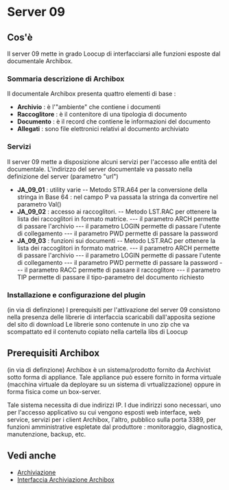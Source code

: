 # Server 09

## Cos'è
Il server 09 mette in grado Loocup di interfacciarsi alle funzioni esposte dal documentale Archibox.

### Sommaria descrizione di Archibox
Il documentale Archibox presenta quattro elementi di base : 

- **Archivio** :  è l'"ambiente" che contiene i documenti
- **Raccoglitore** :  è il contenitore di una tipologia di documento
- **Documento** :  è il record che contiene le informazioni del documento
- **Allegati** :  sono file elettronici relativi al documento archiviato


### Servizi
Il server 09 mette a disposizione alcuni servizi per l'accesso alle entità del documentale.
L'indirizzo del server documentale va passato nella definizione del server (parametro "url")

- **JA_09_01** :  utility varie
-- Metodo STR.A64 per la conversione della stringa in Base 64 :  nel campo P va passata la stringa da convertire nel parametro Val()
- **JA_09_02** :  accesso ai raccoglitori.
-- Metodo LST.RAC per ottenere la lista dei raccoglitori in formato matrice.
--- il parametro ARCH permette di passare l'archivio
--- il parametro LOGIN permette di passare l'utente di collegamento
--- il parametro PWD permette di passare la password
- **JA_09_03** :  funzioni sui documenti
-- Metodo LST.RAC per ottenere la lista dei raccoglitori in formato matrice.
--- il parametro ARCH permette di passare l'archivio
--- il parametro LOGIN permette di passare l'utente di collegamento
--- il parametro PWD permette di passare la password
--- il parametro RACC permette di passare il raccoglitore
--- il parametro TIP permette di passare il tipo-parametro del documento richiesto


### Installazione e configurazione del plugin
(in via di definzione)
I prerequisiti per l'attivazione del server 09 consistono nella presenza delle librerie di interfaccia scaricabili dall'apposita sezione del sito di download
Le librerie sono contenute in uno zip che va scompattato ed il contenuto copiato nella cartella libs di Loocup

## Prerequisiti Archibox
(in via di definzione)
Archibox è un sistema/prodotto fornito da Archivist sotto forma di appliance. Tale appliance può essere fornito in forma virtuale (macchina virtuale da deployare su un sistema di vrtualizzazione) oppure in forma fisica come un box-server.

Tale sistema necessita di due indirizzi IP.
I due indirizzi sono necessari, uno per l'accesso applicativo su cui vengono esposti web interface, web service, servizi per i client Archibox, l'altro, pubblico sulla porta 3389, per funzioni amministrative espletate dal produttore :  monitoraggio, diagnostica, manutenzione, backup, etc.


## Vedi anche
- [Archiviazione](Sorgenti/V2/LOCOS/V2LOCOSA26)
- [Interfaccia Archiviazione Archibox](Sorgenti/DOC/TA/B£AMO/ODIAAB)

